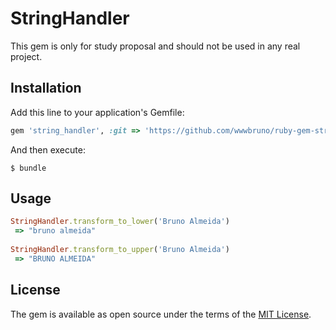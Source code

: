 # StringHandler

This gem is only for study proposal and should not be used in any real project.

## Installation

Add this line to your application's Gemfile:

```ruby
gem 'string_handler', :git => 'https://github.com/wwwbruno/ruby-gem-string-handler.git'
```

And then execute:

    $ bundle

## Usage

```ruby
StringHandler.transform_to_lower('Bruno Almeida')
 => "bruno almeida"
 
StringHandler.transform_to_upper('Bruno Almeida')
 => "BRUNO ALMEIDA"
```

## License

The gem is available as open source under the terms of the [MIT License](http://opensource.org/licenses/MIT).

